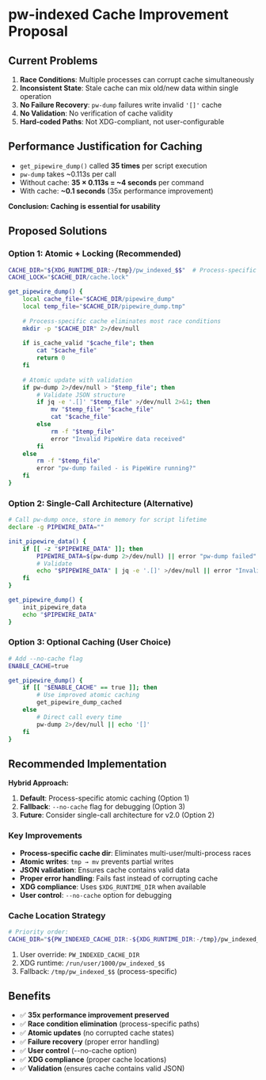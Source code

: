 # pw-indexed Cache Improvement Proposal

## Current Problems

1. **Race Conditions**: Multiple processes can corrupt cache simultaneously  
2. **Inconsistent State**: Stale cache can mix old/new data within single operation
3. **No Failure Recovery**: `pw-dump` failures write invalid `'[]'` cache  
4. **No Validation**: No verification of cache validity
5. **Hard-coded Paths**: Not XDG-compliant, not user-configurable

## Performance Justification for Caching

- `get_pipewire_dump()` called **35 times** per script execution
- `pw-dump` takes ~0.113s per call  
- Without cache: **35 × 0.113s = ~4 seconds** per command
- With cache: **~0.1 seconds** (35x performance improvement)

**Conclusion: Caching is essential for usability**

## Proposed Solutions

### Option 1: Atomic + Locking (Recommended)
```bash
CACHE_DIR="${XDG_RUNTIME_DIR:-/tmp}/pw_indexed_$$"  # Process-specific
CACHE_LOCK="$CACHE_DIR/cache.lock"

get_pipewire_dump() {
    local cache_file="$CACHE_DIR/pipewire_dump"
    local temp_file="$CACHE_DIR/pipewire_dump.tmp"
    
    # Process-specific cache eliminates most race conditions
    mkdir -p "$CACHE_DIR" 2>/dev/null
    
    if is_cache_valid "$cache_file"; then
        cat "$cache_file"
        return 0
    fi
    
    # Atomic update with validation
    if pw-dump 2>/dev/null > "$temp_file"; then
        # Validate JSON structure
        if jq -e '.[]' "$temp_file" >/dev/null 2>&1; then
            mv "$temp_file" "$cache_file"
            cat "$cache_file"
        else
            rm -f "$temp_file"
            error "Invalid PipeWire data received"
        fi
    else
        rm -f "$temp_file"
        error "pw-dump failed - is PipeWire running?"
    fi
}
```

### Option 2: Single-Call Architecture (Alternative)
```bash
# Call pw-dump once, store in memory for script lifetime
declare -g PIPEWIRE_DATA=""

init_pipewire_data() {
    if [[ -z "$PIPEWIRE_DATA" ]]; then
        PIPEWIRE_DATA=$(pw-dump 2>/dev/null) || error "pw-dump failed"
        # Validate
        echo "$PIPEWIRE_DATA" | jq -e '.[]' >/dev/null || error "Invalid PipeWire data"
    fi
}

get_pipewire_dump() {
    init_pipewire_data
    echo "$PIPEWIRE_DATA"
}
```

### Option 3: Optional Caching (User Choice)
```bash
# Add --no-cache flag
ENABLE_CACHE=true

get_pipewire_dump() {
    if [[ "$ENABLE_CACHE" == true ]]; then
        # Use improved atomic caching
        get_pipewire_dump_cached
    else
        # Direct call every time
        pw-dump 2>/dev/null || echo '[]'
    fi
}
```

## Recommended Implementation

**Hybrid Approach:**
1. **Default**: Process-specific atomic caching (Option 1)
2. **Fallback**: `--no-cache` flag for debugging (Option 3)  
3. **Future**: Consider single-call architecture for v2.0 (Option 2)

### Key Improvements
- **Process-specific cache dir**: Eliminates multi-user/multi-process races
- **Atomic writes**: `tmp → mv` prevents partial writes  
- **JSON validation**: Ensures cache contains valid data
- **Proper error handling**: Fails fast instead of corrupting cache
- **XDG compliance**: Uses `$XDG_RUNTIME_DIR` when available
- **User control**: `--no-cache` option for debugging

### Cache Location Strategy
```bash
# Priority order:
CACHE_DIR="${PW_INDEXED_CACHE_DIR:-${XDG_RUNTIME_DIR:-/tmp}/pw_indexed_$$}"
```

1. User override: `PW_INDEXED_CACHE_DIR`
2. XDG runtime: `/run/user/1000/pw_indexed_$$` 
3. Fallback: `/tmp/pw_indexed_$$` (process-specific)

## Benefits
- ✅ **35x performance improvement preserved**
- ✅ **Race condition elimination** (process-specific paths)  
- ✅ **Atomic updates** (no corrupted cache states)
- ✅ **Failure recovery** (proper error handling)
- ✅ **User control** (--no-cache option)
- ✅ **XDG compliance** (proper cache locations)
- ✅ **Validation** (ensures cache contains valid JSON)